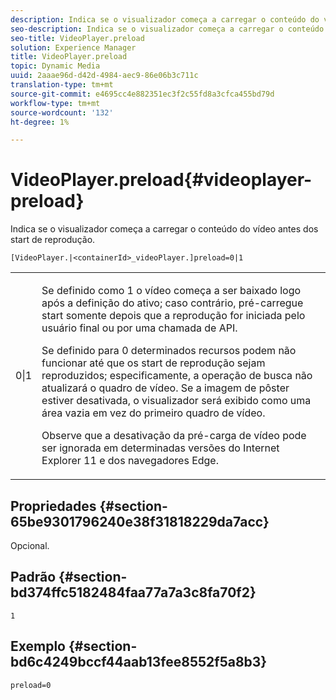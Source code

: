 ```yaml
---
description: Indica se o visualizador começa a carregar o conteúdo do vídeo antes dos start de reprodução.
seo-description: Indica se o visualizador começa a carregar o conteúdo do vídeo antes dos start de reprodução.
seo-title: VideoPlayer.preload
solution: Experience Manager
title: VideoPlayer.preload
topic: Dynamic Media
uuid: 2aaae96d-d42d-4984-aec9-86e06b3c711c
translation-type: tm+mt
source-git-commit: e4695cc4e882351ec3f2c55fd8a3cfca455bd79d
workflow-type: tm+mt
source-wordcount: '132'
ht-degree: 1%

---
```



# VideoPlayer.preload{#videoplayer-preload}

Indica se o visualizador começa a carregar o conteúdo do vídeo antes dos start de reprodução.

`[VideoPlayer.|<containerId>_videoPlayer.]preload=0|1`

<table id="table_AE7AAFA9B4374E31B51D06511EB96401"> 
 <tbody> 
  <tr> 
   <td colname="col1"> <p> <span class="codeph"> 0|1  </span> </p> </td> 
   <td colname="col2"> <p> Se definido como <span class="codeph"> 1 </span> o vídeo começa a ser baixado logo após a definição do ativo; caso contrário, pré-carregue start somente depois que a reprodução for iniciada pelo usuário final ou por uma chamada de API. </p> <p>Se definido para <span class="codeph"> 0 </span> determinados recursos podem não funcionar até que os start de reprodução sejam reproduzidos; especificamente, a operação de busca não atualizará o quadro de vídeo. Se a imagem de pôster estiver desativada, o visualizador será exibido como uma área vazia em vez do primeiro quadro de vídeo. </p> <p>Observe que a desativação da pré-carga de vídeo pode ser ignorada em determinadas versões do Internet Explorer 11 e dos navegadores Edge. </p> </td> 
  </tr> 
 </tbody> 
</table>

## Propriedades {#section-65be9301796240e38f31818229da7acc}

Opcional.

## Padrão {#section-bd374ffc5182484faa77a7a3c8fa70f2}

`1`

## Exemplo {#section-bd6c4249bccf44aab13fee8552f5a8b3}

`preload=0`
